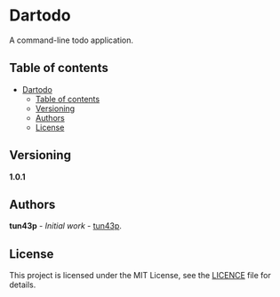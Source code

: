 # Dartodo

A command-line todo application.

## Table of contents

- [Dartodo](#dartodo)
  - [Table of contents](#table-of-contents)
  - [Versioning](#versioning)
  - [Authors](#authors)
  - [License](#license)

## Versioning

**1.0.1**

## Authors

**tun43p** - _Initial work_ - [tun43p](https://github.com/tun43p).

## License

This project is licensed under the MIT License, see the [LICENCE](LICENSE) file for details.

